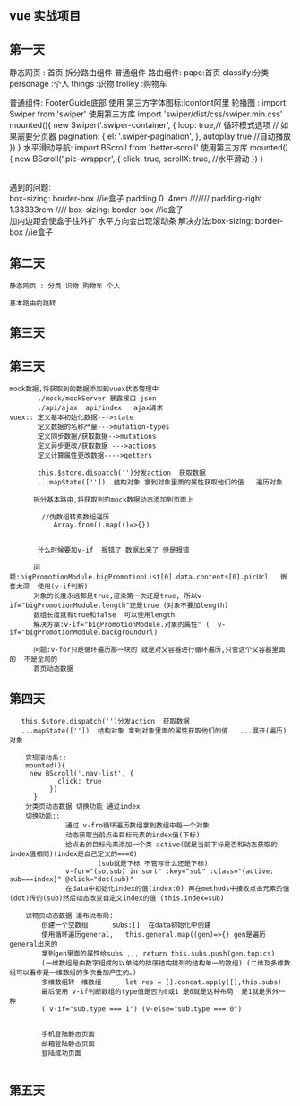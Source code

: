 ## vue 实战项目 

## 第一天
  静态网页 : 首页
  拆分路由组件   普通组件
  路由组件:
          pape:首页
          classify:分类
          personage :个人
          things :识物
          trolley :购物车
          
   普通组件: FooterGuide底部  使用 第三方字体图标:lconfont阿里
   轮播图 :   import Swiper from 'swiper' 使用第三方库
              import 'swiper/dist/css/swiper.min.css'
               mounted(){
                    new Swiper('.swiper-container', {
                      loop: true,// 循环模式选项
                      // 如果需要分页器
                      pagination: {
                        el: '.swiper-pagination',
                      },
                      autoplay:true //自动播放
                    })
                    }
   水平滑动导航:   import BScroll from 'better-scroll' 使用第三方库
                mounted(){
                       new BScroll('.pic-wrapper', {
                            click: true,
                            scrollX: true,  //水平滑动
                          })
                          }
                              
​                              
   遇到的问题:                  
                                    box-sizing: border-box //ie盒子
                                    padding 0 .4rem ///////
                                   padding-right 1.33333rem ////
                                      box-sizing: border-box //ie盒子    
                                      加内边距会使盒子往外扩   水平方向会出现滚动条   解决办法:box-sizing: border-box //ie盒子    

## 第二天
    静态网页 : 分类 识物 购物车 个人
    
    基本路由的跳转  
    
    

## 第三天
## 第三天

```
mock数据,将获取到的数据添加到vuex状态管理中
       ./mock/mockServer 暴露接口 json
       ./api/ajax  api/index   ajax请求
vuex:: 定义基本初始化数据--->state
       定义数据的名称产量--->mutation-types
       定义同步数据/获取数据-->mutations
       定义异步更改/获取数据 --->actions
       定义计算属性更改数据---->getters
       
       this.$store.dispatch('')分发action  获取数据
       ...mapState([''])  结构对象 拿到对象里面的属性获取他们的值   遍历对象
      
      拆分基本路由,将获取到的mock数据动态添加到页面上
       
        //伪数组转真数组遍历
           Array.from().map(()=>{})

   
       什么时候要加v-if  报错了 数据出来了 但是报错
       
      问题:bigPromotionModule.bigPromotionList[0].data.contents[0].picUrl   嵌套太深  使用(v-if判断)
      对象的长度永远都是true,渲染第一次还是true, 所以v-if="bigPromotionModule.length"还是true (对象不要加length)
      数组长度就有true和false  可以使用length
      解决方案:v-if="bigPromotionModule.对象的属性" (  v-if="bigPromotionModule.backgroundUrl)
      
      问题:v-for只是循环遍历那一块的 就是对父容器进行循环遍历,只管这个父容器里面的  不是全局的
      首页动态数据
```

## 第四天

```
   this.$store.dispatch('')分发action  获取数据
   ...mapState([''])  结构对象 拿到对象里面的属性获取他们的值   ...展开(遍历)对象
   
    实现滚动条::      
    mounted(){
     new BScroll('.nav-list', {
            click: true
          })
      }
    分类页动态数据 切换功能 通过index 
    切换功能::
              通过 v-fro循环遍历数组拿到数组中每一个对象
              动态获取当前点击目标元素的index值(下标)
              给点击的目标元素添加一个类 active(就是当前下标是否和动态获取的index值相同)(index是自己定义的===0)
                      (sub就是下标 不管写什么还是下标)
              v-for="(so,sub) in sort" :key="sub" :class="{active: sub===index}" @click="dot(sub)"
              在data中初始化index的值(index:0) 再在methods中接收点击元素的值(dot)传的(sub)然后动态改变自定义index的值 (this.index=sub)
    
    识物页动态数据 瀑布流布局:
        创建一个空数组      subs:[]  在data初始化中创建
        使用循环遍历general,   this.general.map((gen)=>{} gen是遍历general出来的
        拿到gen里面的属性给subs ,,, return this.subs.push(gen.topics)
        (一维数组是由数字组成的以单纯的排序结构排列的结构单一的数组) (二维及多维数组可以看作是一维数组的多次叠加产生的。)
        多维数组转一维数组      let res = [].concat.apply([],this.subs)
        最后使用 v-if判断数组的type值是否为0或1 是0就是这种布局  是1就是另外一种 
        ( v-if="sub.type === 1") (v-else="sub.type === 0")
        
        
        手机登陆静态页面
        邮箱登陆静态页面
        登陆成功页面
     
```



## 第五天

```

```



